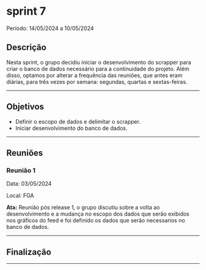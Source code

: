 # sprint 7

Período: 14/05/2024 a 10/05/2024

## Descrição

Nesta sprint, o grupo decidiu iniciar o desenvolvimento do scrapper para criar o banco de dados necessário para a continuidade do projeto. Além disso, optamos por alterar a frequência das reuniões, que antes eram diárias, para três vezes por semana: segundas, quartas e sextas-feiras.

---

## Objetivos

- Definir o escopo de dados e delimitar o scrapper.
- Iniciar desenvolvimento do banco de dados.

---

## Reuniões

### Reunião 1

Data: 03/05/2024

Local: FGA

**Ata:**
Reunião pós release 1, o grupo discutiu sobre a volta ao desenvolvimento e a mudança no escopo dos dados que serão exibidos nos gráficos do feed e foi definido os dados que serão necessarios no banco de dados.

---

## Finalização

---
